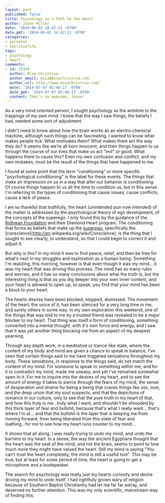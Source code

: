 ```yaml
---
layout: post
published: false
title: Psychology as a Path to the Heart
author: Jason Miller
date: '2014-06-02 10:42:11 -0700'
date_gmt: '2014-06-02 14:42:11 -0700'
categories:
- personal
- spirituality
tags:
- psychology
- heart
comments:
- id: 25344
  author: Misa Christina
  author_email: misa@misachristina.com
  author_url: http://www.misachristina.com/
  date: '2014-07-07 01:48:17 -0700'
  date_gmt: '2014-07-07 05:48:17 -0700'
  content: That's so awesome, Jason!
---
```


As a very mind oriented person, I sought psychology as the antidote to the
trappings of my own mind. I knew that the way I saw things, the beliefs I had,
needed some sort of adjustment.

I didn't need to know about how the brain works as an electro-chemical machine,
although such things can be fascinating. I wanted to know what makes people
tick. What motivates them? What makes them act the way they do? It seems like
we're all born innocent, and then things happen to us through the course of our
lives that make us act "evil" or good. What happens there to cause this? Even my
own confusion and conflict, and my own mistakes, must be the result of the
things that have happened to me.

I found at some point that the term "conditioning" or more specific
"psychological conditioning" is the label for these events. The things that make
an impression on us in a way that alter our behavior is conditioning. Of course
things happen to us all the time to condition us, but in this sense I'm
referring to the types of conditioning that cause issues, cause conflicts, cause
a lack of peace.

I am so thankful that truthfully, the heart (unintended pun now intended) of the
matter is addressed by the psychological theory of ego development, of the
concepts of the superego. I only found this by the guidance of the [Ridhwan
Foundation](http://www.ridhwan.org/) and their Diamond Heart program. The
conditioning that forms as beliefs that make up the
[superego](http://www.ahalmaas.com/glossary/superego), specifically the
[conscience](<http://en> wikipedia.org/wiki/Conscience), is the thing that I
sought to see clearly, to understand, so that I could begin to correct it and
adjust it.

But why is this? In my mind it was to find peace, relief, and then be free for
what's next in my struggles and exploration as a human being. Something I'm
realizing, this morning, however is that even though it was my mind... it was my
heart that was driving this process. The mind has so many rules and worries, and
it has so many conclusions about what the truth is, but the interesting thing is
that as you dig deeper into your own inner content, and your heart is allowed to
open up, to speak, you find that your mind has been a block to your heart.

The hearts desires have been blocked, stopped, dismissed. The movement of the
heart, the voice of it, has been silenced for a very long time in me, and surely
others in some way. In my own exploration this weekend, one of the things that
was told to me by a trusted friend was revealed to be a major blocker to my
heart. That thing was itself a form of conditioning, something converted into a
mental thought, with it's own force and energy, and I saw that it was yet
another thing blocking me from an aspect of my deepest yearning.

Through any depth work, in a meditative or trance-like state, where the content
of my body and mind are given a chance to speak in balance, I've seen that
certain things said to me have triggered sensations throughout my body. These
sensations, in response to the things said, do not match the content of my mind.
For someone to speak to something within me, and for it to contradict my mind,
made me uneasy, and yet I've remained somewhat open to it. For me to inquire
into the desires of my heart, and to see the amount of energy it takes to pierce
through the fears of my mind, the sense of desperation and shame for being a
being that craves things like sex, love, and the deep union that my soul
suspects, and that the depictions of romance in our culture, only to see that
the pure truth in my heart of that, and how this truly is me...truly what I
want, and shouldn't be shrouded by this thick layer of fear and bullshit,
because that's what I really want... that's where I'm at... and that the
bullshit is the layer that is keeping me from moving forward, from being
liberated from this state of fear and loathing...for me to see how my heart runs
counter to my mind...

It shows that all along, I was really trying to undo my mind, and undo the
barriers to my heart. In a sense, the way the ancient Egyptians thought that the
heart was the seat of the mind, and not the brain, seems to point to how much
more they might have valued the heart. Still my mind is saying "You can't trust
the heart completely, the mind is still a useful tool". This may be true, but at
least for some period of time, the heart is going to get a microphone and a
loudspeaker.

The search for psychology was really just my hearts curiosity and desire driving
my mind to undo itself. I had rightfully grown wary of religion because of
Southern Baptist Christianity had let me far far astray, and deserved no further
attention. This was my only scientific, mainstream way of finding this.
